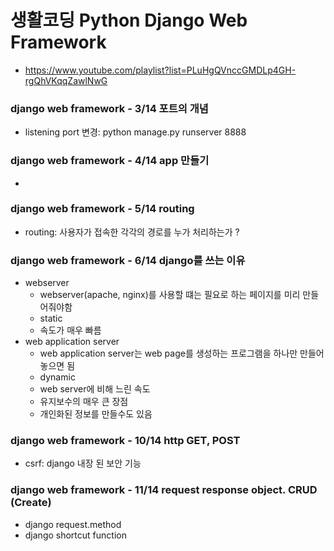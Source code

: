# 생활코딩 Python Django Web Framework
* https://www.youtube.com/playlist?list=PLuHgQVnccGMDLp4GH-rgQhVKqqZawlNwG

### django web framework - 3/14 포트의 개념
* listening port 변경: python manage.py runserver 8888

### django web framework - 4/14 app 만들기
*

### django web framework - 5/14 routing
* routing: 사용자가 접속한 각각의 경로를 누가 처리하는가 ?

### django web framework - 6/14 django를 쓰는 이유
* webserver
    * webserver(apache, nginx)를 사용할 떄는 필요로 하는 페이지를 미리 만들어줘야함
    * static
    * 속도가 매우 빠름
* web application server
    * web application server는 web page를 생성하는 프로그램을 하나만 만들어놓으면 됨
    * dynamic
    * web server에 비해 느린 속도
    * 유지보수의 매우 큰 장점
    * 개인화된 정보를 만들수도 있음

### django web framework - 10/14 http GET, POST
* csrf: django 내장 된 보안 기능

### django web framework - 11/14 request response object. CRUD (Create)
* django request.method
* django shortcut function
